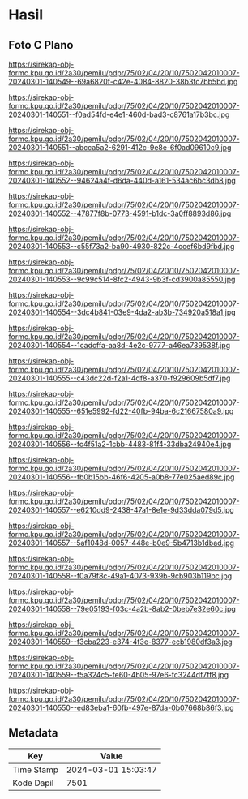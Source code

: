 # Hasil

## Foto C Plano

https://sirekap-obj-formc.kpu.go.id/2a30/pemilu/pdpr/75/02/04/20/10/7502042010007-20240301-140549--69a6820f-c42e-4084-8820-38b3fc7bb5bd.jpg

https://sirekap-obj-formc.kpu.go.id/2a30/pemilu/pdpr/75/02/04/20/10/7502042010007-20240301-140551--f0ad54fd-e4e1-460d-bad3-c8761a17b3bc.jpg

https://sirekap-obj-formc.kpu.go.id/2a30/pemilu/pdpr/75/02/04/20/10/7502042010007-20240301-140551--abcca5a2-6291-412c-9e8e-6f0ad09610c9.jpg

https://sirekap-obj-formc.kpu.go.id/2a30/pemilu/pdpr/75/02/04/20/10/7502042010007-20240301-140552--94624a4f-d6da-440d-a161-534ac6bc3db8.jpg

https://sirekap-obj-formc.kpu.go.id/2a30/pemilu/pdpr/75/02/04/20/10/7502042010007-20240301-140552--47877f8b-0773-4591-b1dc-3a0ff8893d86.jpg

https://sirekap-obj-formc.kpu.go.id/2a30/pemilu/pdpr/75/02/04/20/10/7502042010007-20240301-140553--c55f73a2-ba90-4930-822c-4ccef6bd9fbd.jpg

https://sirekap-obj-formc.kpu.go.id/2a30/pemilu/pdpr/75/02/04/20/10/7502042010007-20240301-140553--9c99c514-8fc2-4943-9b3f-cd3900a85550.jpg

https://sirekap-obj-formc.kpu.go.id/2a30/pemilu/pdpr/75/02/04/20/10/7502042010007-20240301-140554--3dc4b841-03e9-4da2-ab3b-734920a518a1.jpg

https://sirekap-obj-formc.kpu.go.id/2a30/pemilu/pdpr/75/02/04/20/10/7502042010007-20240301-140554--1cadcffa-aa8d-4e2c-9777-a46ea739538f.jpg

https://sirekap-obj-formc.kpu.go.id/2a30/pemilu/pdpr/75/02/04/20/10/7502042010007-20240301-140555--c43dc22d-f2a1-4df8-a370-f929609b5df7.jpg

https://sirekap-obj-formc.kpu.go.id/2a30/pemilu/pdpr/75/02/04/20/10/7502042010007-20240301-140555--651e5992-fd22-40fb-94ba-6c21667580a9.jpg

https://sirekap-obj-formc.kpu.go.id/2a30/pemilu/pdpr/75/02/04/20/10/7502042010007-20240301-140556--fc4f51a2-1cbb-4483-81f4-33dba24940e4.jpg

https://sirekap-obj-formc.kpu.go.id/2a30/pemilu/pdpr/75/02/04/20/10/7502042010007-20240301-140556--fb0b15bb-46f6-4205-a0b8-77e025aed89c.jpg

https://sirekap-obj-formc.kpu.go.id/2a30/pemilu/pdpr/75/02/04/20/10/7502042010007-20240301-140557--e6210dd9-2438-47a1-8e1e-9d33dda079d5.jpg

https://sirekap-obj-formc.kpu.go.id/2a30/pemilu/pdpr/75/02/04/20/10/7502042010007-20240301-140557--5af1048d-0057-448e-b0e9-5b4713b1dbad.jpg

https://sirekap-obj-formc.kpu.go.id/2a30/pemilu/pdpr/75/02/04/20/10/7502042010007-20240301-140558--f0a79f8c-49a1-4073-939b-9cb903b119bc.jpg

https://sirekap-obj-formc.kpu.go.id/2a30/pemilu/pdpr/75/02/04/20/10/7502042010007-20240301-140558--79e05193-f03c-4a2b-8ab2-0beb7e32e60c.jpg

https://sirekap-obj-formc.kpu.go.id/2a30/pemilu/pdpr/75/02/04/20/10/7502042010007-20240301-140559--f3cba223-e374-4f3e-8377-ecb1980df3a3.jpg

https://sirekap-obj-formc.kpu.go.id/2a30/pemilu/pdpr/75/02/04/20/10/7502042010007-20240301-140559--f5a324c5-fe60-4b05-97e6-fc3244df7ff8.jpg

https://sirekap-obj-formc.kpu.go.id/2a30/pemilu/pdpr/75/02/04/20/10/7502042010007-20240301-140550--ed83eba1-60fb-497e-87da-0b07668b86f3.jpg


## Metadata

| Key        | Value               |
| ---------- | ------------------- |
| Time Stamp | 2024-03-01 15:03:47 |
| Kode Dapil | 7501                |



